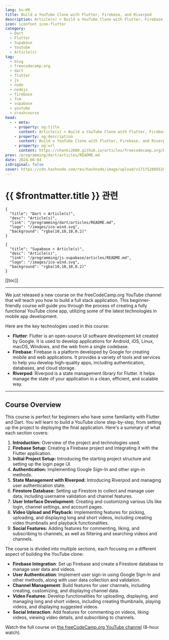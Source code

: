 ```yaml
---
lang: ko-KR
title: Build a YouTube Clone with Flutter, Firebase, and Riverpod
description: Article(s) > Build a YouTube Clone with Flutter, Firebase, and Riverpod
icon: iconfont icon-flutter
category: 
  - Dart
  - Flutter
  - Supabase
  - Youtube
  - Article(s)
tag: 
  - blog
  - freecodecamp.org
  - dart
  - flutter
  - js
  - node
  - nodejs
  - firebase
  - fcm
  - supabase
  - youtube
  - crashcourse
head:
  - - meta:
    - property: og:title
      content: Article(s) > Build a YouTube Clone with Flutter, Firebase, and Riverpod
    - property: og:description
      content: Build a YouTube Clone with Flutter, Firebase, and Riverpod
    - property: og:url
      content: https://chanhi2000.github.io/articles/freecodecamp.org/build-a-youtube-clone-with-flutter-firebase-and-riverpod.html
prev: /programming/dart/articles/README.md
date: 2024-06-04
isOriginal: false
cover: https://cdn.hashnode.com/res/hashnode/image/upload/v1717528055287/2d275515-89ff-4385-bde1-611eff506f94.png
---
```


# {{ $frontmatter.title }} 관련

```component VPCard
{
  "title": "Dart > Article(s)",
  "desc": "Article(s)",
  "link": "/programming/dart/articles/README.md",
  "logo": "/images/ico-wind.svg",
  "background": "rgba(10,10,10,0.2)"
}
```

```component VPCard
{
  "title": "Supabase > Article(s)",
  "desc": "Article(s)",
  "link": "/programming/js-supabase/articles/README.md",
  "logo": "/images/ico-wind.svg",
  "background": "rgba(10,10,10,0.2)"
}
```

[[toc]]

---

<SiteInfo
  name="Build a YouTube Clone with Flutter, Firebase, and Riverpod"
  desc="We just released a new course on the freeCodeCamp.org YouTube channel that will teach you how to build a full stack application. This beginner-friendly course will guide you through the process of creating a fully functional YouTube clone app, utiliz..."
  url="https://freecodecamp.org/news/build-a-youtube-clone-with-flutter-firebase-and-riverpod/"
  logo="https://cdn.freecodecamp.org/universal/favicons/favicon.ico"
  preview="https://cdn.hashnode.com/res/hashnode/image/upload/v1717528055287/2d275515-89ff-4385-bde1-611eff506f94.png"/>

We just released a new course on the freeCodeCamp.org YouTube channel that will teach you how to build a full stack application. This beginner-friendly course will guide you through the process of creating a fully functional YouTube clone app, utilizing some of the latest technologies in mobile app development.

Here are the key technologies used in this course:

- **Flutter**: Flutter is an open-source UI software development kit created by Google. It is used to develop applications for Android, iOS, Linux, macOS, Windows, and the web from a single codebase.
- **Firebase**: Firebase is a platform developed by Google for creating mobile and web applications. It provides a variety of tools and services to help you develop high-quality apps, including authentication, databases, and cloud storage.
- **Riverpod**: Riverpod is a state management library for Flutter. It helps manage the state of your application in a clean, efficient, and scalable way.

---

## Course Overview

This course is perfect for beginners who have some familiarity with Flutter and Dart. You will learn to build a YouTube clone step-by-step, from setting up the project to deploying the final application. Here's a summary of what each section covers:

1. **Introduction:** Overview of the project and technologies used.
2. **Firebase Setup:** Creating a Firebase project and integrating it with the Flutter application.
3. **Initial Project Setup:** Introducing the starting project structure and setting up the login page UI.
4. **Authentication:** Implementing Google Sign-In and other sign-in methods.
5. **State Management with Riverpod:** Introducing Riverpod and managing user authentication state.
6. **Firestore Database:** Setting up Firestore to collect and manage user data, including username validation and channel features.
7. **User Interface Development:** Creating and customizing various UIs like login, channel settings, and account pages.
8. **Video Upload and Playback:** Implementing features for picking, uploading, and displaying long and short videos, including creating video thumbnails and playback functionalities.
9. **Social Features:** Adding features for commenting, liking, and subscribing to channels, as well as filtering and searching videos and channels.

The course is divided into multiple sections, each focusing on a different aspect of building the YouTube clone:

- **Firebase Integration**: Set up Firebase and create a Firestore database to manage user data and videos.
- **User Authentication**: Implement user sign-in using Google Sign-In and other methods, along with user data collection and validation.
- **Channel Management**: Build features for user channels, including creating, customizing, and displaying channel data.
- **Video Features**: Develop functionalities for uploading, displaying, and managing long and short videos, including creating thumbnails, playing videos, and displaying suggested videos.
- **Social Interaction**: Add features for commenting on videos, liking videos, viewing video details, and subscribing to channels.

Watch the full course on [<FontIcon icon="fa-brands fa-youtube"/>the freeCodeCamp.org YouTube channel](https://youtu.be/NEYcKvwbW-w) (8-hour watch).

<VidStack src="youtube/NEYcKvwbW-w" />

